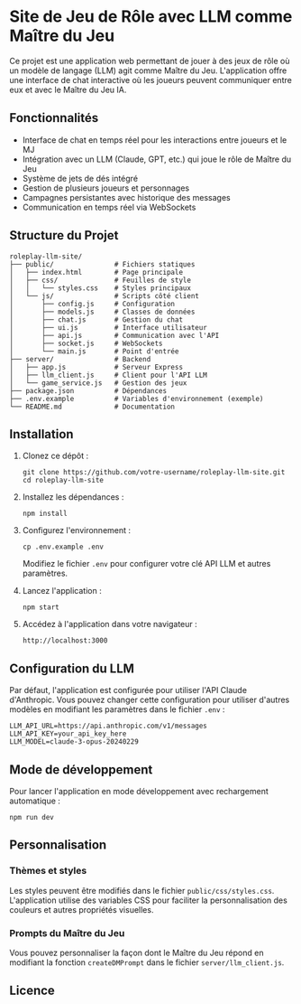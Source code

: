 # Site de Jeu de Rôle avec LLM comme Maître du Jeu

Ce projet est une application web permettant de jouer à des jeux de rôle où un modèle de langage (LLM) agit comme Maître du Jeu. L'application offre une interface de chat interactive où les joueurs peuvent communiquer entre eux et avec le Maître du Jeu IA.

## Fonctionnalités

- Interface de chat en temps réel pour les interactions entre joueurs et le MJ
- Intégration avec un LLM (Claude, GPT, etc.) qui joue le rôle de Maître du Jeu
- Système de jets de dés intégré
- Gestion de plusieurs joueurs et personnages
- Campagnes persistantes avec historique des messages
- Communication en temps réel via WebSockets

## Structure du Projet

```
roleplay-llm-site/
├── public/               # Fichiers statiques
│   ├── index.html        # Page principale
│   ├── css/              # Feuilles de style
│   │   └── styles.css    # Styles principaux
│   └── js/               # Scripts côté client
│       ├── config.js     # Configuration
│       ├── models.js     # Classes de données
│       ├── chat.js       # Gestion du chat
│       ├── ui.js         # Interface utilisateur
│       ├── api.js        # Communication avec l'API
│       ├── socket.js     # WebSockets
│       └── main.js       # Point d'entrée
├── server/               # Backend
│   ├── app.js            # Serveur Express
│   ├── llm_client.js     # Client pour l'API LLM
│   └── game_service.js   # Gestion des jeux
├── package.json          # Dépendances
├── .env.example          # Variables d'environnement (exemple)
└── README.md             # Documentation
```

## Installation

1. Clonez ce dépôt :
   ```
   git clone https://github.com/votre-username/roleplay-llm-site.git
   cd roleplay-llm-site
   ```

2. Installez les dépendances :
   ```
   npm install
   ```

3. Configurez l'environnement :
   ```
   cp .env.example .env
   ```
   Modifiez le fichier `.env` pour configurer votre clé API LLM et autres paramètres.

4. Lancez l'application :
   ```
   npm start
   ```

5. Accédez à l'application dans votre navigateur :
   ```
   http://localhost:3000
   ```

## Configuration du LLM

Par défaut, l'application est configurée pour utiliser l'API Claude d'Anthropic. Vous pouvez changer cette configuration pour utiliser d'autres modèles en modifiant les paramètres dans le fichier `.env` :

```
LLM_API_URL=https://api.anthropic.com/v1/messages
LLM_API_KEY=your_api_key_here
LLM_MODEL=claude-3-opus-20240229
```

## Mode de développement

Pour lancer l'application en mode développement avec rechargement automatique :

```
npm run dev
```

## Personnalisation

### Thèmes et styles

Les styles peuvent être modifiés dans le fichier `public/css/styles.css`. L'application utilise des variables CSS pour faciliter la personnalisation des couleurs et autres propriétés visuelles.

### Prompts du Maître du Jeu

Vous pouvez personnaliser la façon dont le Maître du Jeu répond en modifiant la fonction `createDMPrompt` dans le fichier `server/llm_client.js`.

## Licence
